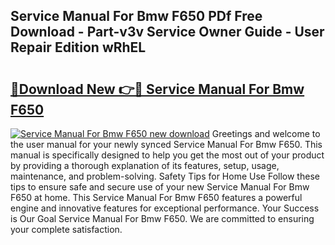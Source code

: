 ## Service Manual For Bmw F650 PDf Free Download - Part-v3v Service Owner Guide - User Repair Edition wRhEL

# <h2><a href="http://bc82819.oget.top/?id=Service+Manual+For+Bmw+F650">🔗Download New 👉🔴 Service Manual For Bmw F650</a></h2>

[![Service Manual For Bmw F650 new download](https://i.imgur.com/5g1atiW.png)](http://bc82819.oget.top/?id=Service+Manual+For+Bmw+F650)
Greetings and welcome to the user manual for your newly synced Service Manual For Bmw F650. This manual is specifically designed to help you get the most out of your product by providing a thorough explanation of its features, setup, usage, maintenance, and problem-solving. Safety Tips for Home Use Follow these tips to ensure safe and secure use of your new Service Manual For Bmw F650 at home. This Service Manual For Bmw F650 features a powerful engine and innovative features for exceptional performance. Your Success is Our Goal Service Manual For Bmw F650. We are committed to ensuring your complete satisfaction.
